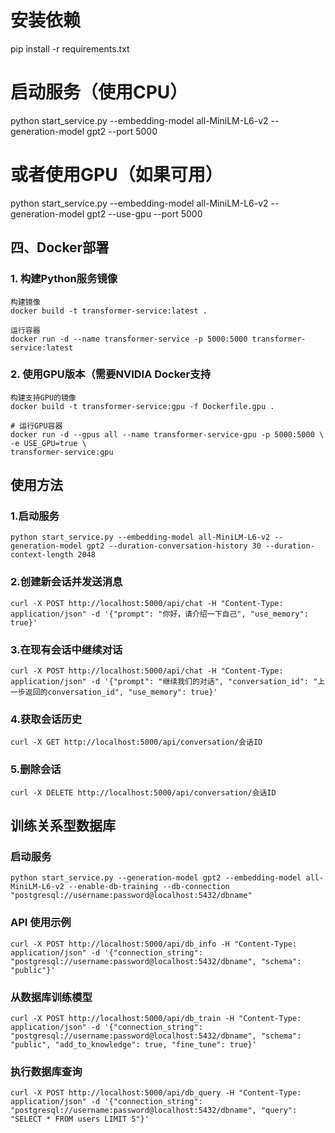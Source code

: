 # 安装依赖
pip install -r requirements.txt

# 启动服务（使用CPU）
python start_service.py --embedding-model all-MiniLM-L6-v2 --generation-model gpt2 --port 5000

# 或者使用GPU（如果可用）
python start_service.py --embedding-model all-MiniLM-L6-v2 --generation-model gpt2 --use-gpu --port 5000

## 四、Docker部署
### 1. 构建Python服务镜像
```
构建镜像
docker build -t transformer-service:latest .

运行容器
docker run -d --name transformer-service -p 5000:5000 transformer-service:latest
```

### 2. 使用GPU版本（需要NVIDIA Docker支持
```
构建支持GPU的镜像
docker build -t transformer-service:gpu -f Dockerfile.gpu .

# 运行GPU容器
docker run -d --gpus all --name transformer-service-gpu -p 5000:5000 \
-e USE_GPU=true \
transformer-service:gpu
```
## 使用方法
### 1.启动服务
```
python start_service.py --embedding-model all-MiniLM-L6-v2 --generation-model gpt2 --duration-conversation-history 30 --duration-context-length 2048
```
### 2.创建新会话并发送消息
````
curl -X POST http://localhost:5000/api/chat -H "Content-Type: application/json" -d '{"prompt": "你好，请介绍一下自己", "use_memory": true}'
````
### 3.在现有会话中继续对话
```
curl -X POST http://localhost:5000/api/chat -H "Content-Type: application/json" -d '{"prompt": "继续我们的对话", "conversation_id": "上一步返回的conversation_id", "use_memory": true}'
```
### 4.获取会话历史
```
curl -X GET http://localhost:5000/api/conversation/会话ID
```
### 5.删除会话
```
curl -X DELETE http://localhost:5000/api/conversation/会话ID
```

## 训练关系型数据库
### 启动服务
```
python start_service.py --generation-model gpt2 --embedding-model all-MiniLM-L6-v2 --enable-db-training --db-connection "postgresql://username:password@localhost:5432/dbname"
```
### API 使用示例
```
curl -X POST http://localhost:5000/api/db_info -H "Content-Type: application/json" -d '{"connection_string": "postgresql://username:password@localhost:5432/dbname", "schema": "public"}'
```
### 从数据库训练模型
```
curl -X POST http://localhost:5000/api/db_train -H "Content-Type: application/json" -d '{"connection_string": "postgresql://username:password@localhost:5432/dbname", "schema": "public", "add_to_knowledge": true, "fine_tune": true}'
```
### 执行数据库查询
```
curl -X POST http://localhost:5000/api/db_query -H "Content-Type: application/json" -d '{"connection_string": "postgresql://username:password@localhost:5432/dbname", "query": "SELECT * FROM users LIMIT 5"}'
```